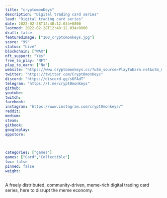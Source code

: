 ```yaml
---
title: "cryptomonKeys"
description: "Digital trading card series"
lead: "Digital trading card series"
date: 2022-02-28T12:48:12.034+0800
lastmod: 2022-02-28T12:48:12.034+0800
draft: false
featuredImage: ["100_cryptomonkeys.jpg"]
score: "99"
status: "Live"
blockchain: ["WAX"]
nft_support: "Yes"
free_to_play: "NFT"
play_to_earn: ["No"]
website: "https://www.cryptomonkeys.cc/?utm_source=PlayToEarn.net&utm_medium=organic&utm_campaign=gamepage"
twitter: "https://twitter.com/Crypt0monKeys"
discord: "https://discord.gg/s6FAdT"
telegram: "https://t.me/crypt0monKeys"
github: 
youtube: 
twitch: 
facebook: 
instagram: "https://www.instagram.com/crypt0monkeys/"
reddit: 
medium: 
steam: 
gitbook: 
googleplay: 
appstore: 

  
    
categories: ["games"]
games: ["Card","Collectible"]
toc: false
pinned: false
weight: 
---
```

A freely distributed, community-driven, meme-rich digital trading card series, here to disrupt the meme economy.